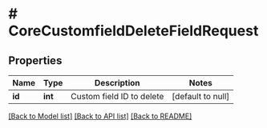 # # CoreCustomfieldDeleteFieldRequest

## Properties

Name | Type | Description | Notes
------------ | ------------- | ------------- | -------------
**id** | **int** | Custom field ID to delete | [default to null]

[[Back to Model list]](../../README.md#models) [[Back to API list]](../../README.md#endpoints) [[Back to README]](../../README.md)
